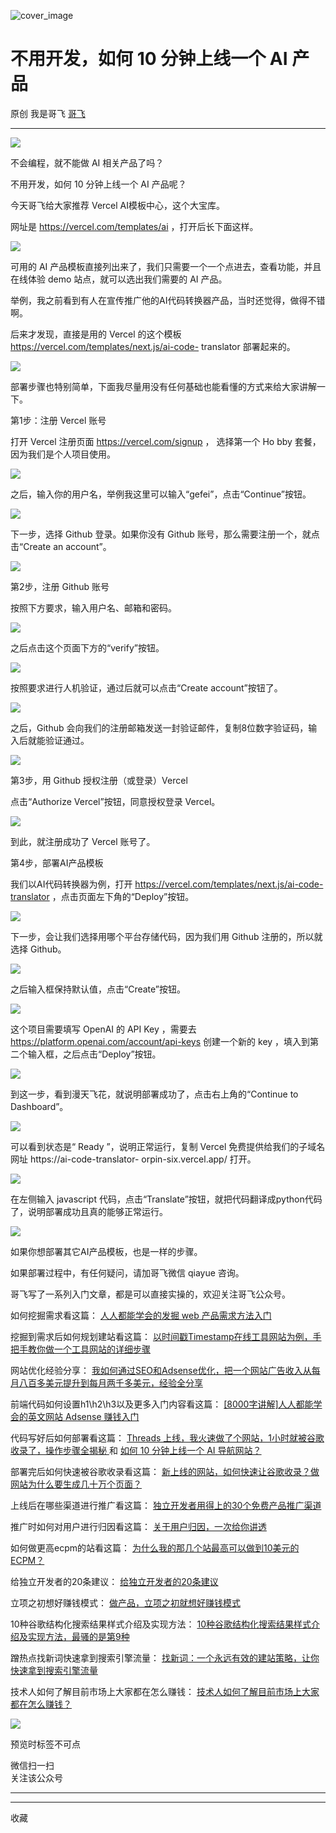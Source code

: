 ![cover_image](https://mmbiz.qpic.cn/sz_mmbiz_jpg/LBrX00GQeicuknNtELyDxHWK9ib0mDK5CKlmT2s8eRmc3XUemvAd2GJicJIe3WAjylicvpbyMQQNzPlQ49YSQtIwTA/0?wx_fmt=jpeg)

#  不用开发，如何 10 分钟上线一个 AI 产品

原创  我是哥飞  [ 哥飞 ](javascript:void\(0\);)

__ _ _ _ _

![](https://mmbiz.qpic.cn/sz_mmbiz_png/LBrX00GQeicuknNtELyDxHWK9ib0mDK5CK8bZibSsfvXG8gnILByib9nSg7kTlMKxmKgqCdXcNYdjf71bjhdpaAtfQ/640?wx_fmt=png)

不会编程，就不能做 AI 相关产品了吗？

  

不用开发，如何 10 分钟上线一个 AI 产品呢？

  

今天哥飞给大家推荐  Vercel AI模板中心，这个大宝库。

  

网址是 https://vercel.com/templates/ai ，打开后长下面这样。

  

![](https://mmbiz.qpic.cn/sz_mmbiz_png/LBrX00GQeicuknNtELyDxHWK9ib0mDK5CKHiaATeQib9ibLTXtibyibibF0JMGuMEbjd9tKOE6UtF0dc9mtp7XBmogiaWdw/640?wx_fmt=png)

可用的 AI 产品模板直接列出来了，我们只需要一个一个点进去，查看功能，并且在线体验 demo 站点，就可以选出我们需要的 AI 产品。

  

举例，我之前看到有人在宣传推广他的AI代码转换器产品，当时还觉得，做得不错啊。  

  

后来才发现，直接是用的 Vercel 的这个模板 https://vercel.com/templates/next.js/ai-code-
translator 部署起来的。

  

![](https://mmbiz.qpic.cn/sz_mmbiz_png/LBrX00GQeicuknNtELyDxHWK9ib0mDK5CKtTFGJpFWrhicSV6kFLX7q2d8htKAN2qwmU7cAtj3iccwUNsF8iaAyYiawA/640?wx_fmt=png)

部署步骤也特别简单，下面我尽量用没有任何基础也能看懂的方式来给大家讲解一下。  

第1步：注册 Vercel 账号

打开  Vercel 注册页面  https://vercel.com/signup  ，  选择第一个  Ho  bby 套餐，
因为我们是个人项目使用。

![](https://mmbiz.qpic.cn/sz_mmbiz_png/LBrX00GQeicuknNtELyDxHWK9ib0mDK5CK08RaVepSv7f0swm2opoKdZGuMkTQPUXMYIwYDZeeIic5jGX2KlZiaV6A/640?wx_fmt=png)

之后，输入你的用户名，举例我这里可以输入“gefei”，点击“Continue”按钮。

![](https://mmbiz.qpic.cn/sz_mmbiz_png/LBrX00GQeicuknNtELyDxHWK9ib0mDK5CK18JkUXjkhfKlInbxcRicBk66R8rT85IXxfbJ47A8rpkiaCOJf9TbIpaw/640?wx_fmt=png)

下一步，选择 Github 登录。如果你没有 Github 账号，那么需要注册一个，就点击“Create an account”。  

![](https://mmbiz.qpic.cn/sz_mmbiz_png/LBrX00GQeicuknNtELyDxHWK9ib0mDK5CKFxJmFrx1LPsyPstxJzpt9mrtXWwR11D2dNvYoibwDD6IW8aPmBAV3zQ/640?wx_fmt=png)

第2步，注册 Github 账号  

按照下方要求，输入用户名、邮箱和密码。

![](https://mmbiz.qpic.cn/sz_mmbiz_png/LBrX00GQeicuknNtELyDxHWK9ib0mDK5CKNrlgIEuoC1YWu6aQo6lNRvsrRDb5LsLEodZ7rk4lZamibOt7sJg4K7A/640?wx_fmt=png)

之后点击这个页面下方的“verify”按钮。  

![](https://mmbiz.qpic.cn/sz_mmbiz_png/LBrX00GQeicuknNtELyDxHWK9ib0mDK5CKQvCYkLHaolGMibeOG7EFeTibwCZqFkjyfhVyWSpYRwZtrtOyI83ugX3A/640?wx_fmt=png)

按照要求进行人机验证，通过后就可以点击“Create account”按钮了。

![](https://mmbiz.qpic.cn/sz_mmbiz_png/LBrX00GQeicuknNtELyDxHWK9ib0mDK5CKCDdTwjRjLg5ENRzwaskoVnY6Kf0p1S1ZnabmFocmlI6lCPwVh6HgIQ/640?wx_fmt=png)

之后，Github 会向我们的注册邮箱发送一封验证邮件，复制8位数字验证码，输入后就能验证通过。

![](https://mmbiz.qpic.cn/sz_mmbiz_png/LBrX00GQeicuknNtELyDxHWK9ib0mDK5CK68bd2YKiaJuAnvyiaDMo8uxTBR7Xica3jSNHK0UfqRianRHe3QCw5R9M8w/640?wx_fmt=png)

第3步，用 Github 授权注册（或登录）Vercel  

点击“Authorize Vercel”按钮，同意授权登录 Vercel。

![](https://mmbiz.qpic.cn/sz_mmbiz_png/LBrX00GQeicuknNtELyDxHWK9ib0mDK5CK4OI5K9iaYoIZuOxwDEbribzNKfIUL0OzCOBh3iaqKctcKoh9uzia3lgX6w/640?wx_fmt=png)

到此，就注册成功了 Vercel 账号了。  

第4步，部署AI产品模板  

我们以AI代码转换器为例，打开 https://vercel.com/templates/next.js/ai-code-translator
，点击页面左下角的“Deploy”按钮。

![](https://mmbiz.qpic.cn/sz_mmbiz_png/LBrX00GQeicuknNtELyDxHWK9ib0mDK5CKtuHlktt3siclK0nicMBEnmGwclszYCRJ26iapdqpGoHyicibT6AUtLJcibFQ/640?wx_fmt=png)

下一步，会让我们选择用哪个平台存储代码，因为我们用 Github 注册的，所以就选择 Github。  

![](https://mmbiz.qpic.cn/sz_mmbiz_png/LBrX00GQeicuknNtELyDxHWK9ib0mDK5CKqKic7S2icrDoKtKeAD8Gmq6yHVQAKFGQ5uytrfuse4LrwmiaDyVOO5Osw/640?wx_fmt=png)

之后输入框保持默认值，点击“Create”按钮。  

![](https://mmbiz.qpic.cn/sz_mmbiz_png/LBrX00GQeicuknNtELyDxHWK9ib0mDK5CKUOIpiaepbzOB0ibre3wiamJeicmvC88JCgGW85vcGicOiaqibMgYKrtic2srkw/640?wx_fmt=png)

这个项目需要填写 OpenAI 的 API Key ，需要去 https://platform.openai.com/account/api-keys
创建一个新的 key ，填入到第二个输入框，之后点击“Deploy”按钮。

![](https://mmbiz.qpic.cn/sz_mmbiz_png/LBrX00GQeicuknNtELyDxHWK9ib0mDK5CKk1722mr9YPHutTabVOuicHJ0EbkY6ZmiaHSvl2XAZewBHyYtsPXia4gUg/640?wx_fmt=png)

到这一步，看到漫天飞花，就说明部署成功了，点击右上角的“Continue to Dashboard”。  

![](https://mmbiz.qpic.cn/sz_mmbiz_png/LBrX00GQeicuknNtELyDxHWK9ib0mDK5CKsxvwacupckFVCPmkJDibWAngTjhc53TgPx1o7Oia8Nos1pybAmyNCiakw/640?wx_fmt=png)

可以看到状态是“  Ready  ”，说明正常运行，复制 Vercel 免费提供给我们的子域名网址 https://ai-code-translator-
orpin-six.vercel.app/ 打开。

![](https://mmbiz.qpic.cn/sz_mmbiz_png/LBrX00GQeicuknNtELyDxHWK9ib0mDK5CKbyQ8Aia9OojABvtmlLQJb3G8axkvsiagCyMibSSOiadFlKMgdqiawNxI6TA/640?wx_fmt=png)

在左侧输入 javascript 代码，点击“Translate”按钮，就把代码翻译成python代码了，说明部署成功且真的能够正常运行。  

![](https://mmbiz.qpic.cn/sz_mmbiz_png/LBrX00GQeicuknNtELyDxHWK9ib0mDK5CKZg5iacRBrOQhUSicQQg1rx3FyvLQA56S9VYAvOaATgl3YiaqrGkaSwRAw/640?wx_fmt=png)

如果你想部署其它AI产品模板，也是一样的步骤。  

如果部署过程中，有任何疑问，请加哥飞微信 qiayue 咨询。  

哥飞写了一系列入门文章，都是可以直接实操的，欢迎关注哥飞公众号。

如何挖掘需求看这篇：  [ 人人都能学会的发掘 web 产品需求方法入门
](http://mp.weixin.qq.com/s?__biz=MjM5OTIzMzYyMA==&mid=2650079475&idx=1&sn=6d37631726b73f988d5c98b5d0ed3f87&chksm=bf3f31c88848b8de0ad5ab17faab210bccab8b0eaa3ae782d8e67fff4099e1480d2560b419a3&scene=21#wechat_redirect)

挖掘到需求后如何规划建站看这篇： [ 以时间戳Timestamp在线工具网站为例，手把手教你做一个工具网站的详细步骤
](http://mp.weixin.qq.com/s?__biz=MjM5OTIzMzYyMA==&mid=2650079501&idx=1&sn=84b905dfcf0423bce6fffad25205c53b&chksm=bf3f30368848b920e1e40dfebb7d061b417378733f43096087b5727ef6c36cfc716a48745817&scene=21#wechat_redirect)

网站优化经验分享： [ 我如何通过SEO和Adsense优化，把一个网站广告收入从每月八百多美元提升到每月两千多美元，经验全分享
](http://mp.weixin.qq.com/s?__biz=MjM5OTIzMzYyMA==&mid=2650079551&idx=1&sn=1b81abe359ad1ea25794d51fe5a53ce4&chksm=bf3f30048848b912df36d4c7660396e8160630d4444fb9259894239b2584a3bf41743c59e26d&scene=21#wechat_redirect)  

前端代码如何设置h1\h2\h3以及更多入门内容看这篇： [ [8000字讲解]人人都能学会的英文网站 Adsense 赚钱入门
](http://mp.weixin.qq.com/s?__biz=MjM5OTIzMzYyMA==&mid=2650079316&idx=1&sn=02cd11a4bee177343b05e6798913159b&chksm=bf3f316f8848b879f22de143965d98c5094220f72e38808741627173d0fea40e9182c1e1da73&scene=21#wechat_redirect)

代码写好后如何部署看这篇： [ Threads 上线，我火速做了个网站，1小时就被谷歌收录了，操作步骤全揭秘
](http://mp.weixin.qq.com/s?__biz=MjM5OTIzMzYyMA==&mid=2650079243&idx=1&sn=45eac4f5f3587c5251c65d08e8d5d6bf&chksm=bf3f31308848b826172d78128129ef101383e8876a2acb4c51ac89e3e728894d26f3ff90d7f9&scene=21#wechat_redirect)
和 [ 如何 10 分钟上线一个 AI 导航网站？
](http://mp.weixin.qq.com/s?__biz=MjM5OTIzMzYyMA==&mid=2650079199&idx=1&sn=515b825aa9269426e9ec720a3b055de1&chksm=bf3ecee4884947f2e95d07647c8ef533017535daf62805886f3e0b49b607bb83ccfde69c83aa&scene=21#wechat_redirect)

部署完后如何快速被谷歌收录看这篇： [ 新上线的网站，如何快速让谷歌收录？做网站为什么要生成几十万个页面？
](http://mp.weixin.qq.com/s?__biz=MjM5OTIzMzYyMA==&mid=2650079215&idx=1&sn=62b363765e616d5f6511c20a5b78c4ab&chksm=bf3eced4884947c27c5822f518876d0a21bd9e3ca17879741d6f473db9da4686ffec4d60d8d2&scene=21#wechat_redirect)

上线后在哪些渠道进行推广看这篇： [ 独立开发者用得上的30个免费产品推广渠道
](http://mp.weixin.qq.com/s?__biz=MjM5OTIzMzYyMA==&mid=2650079387&idx=1&sn=8289e831c655046fcf72d965b0b0d399&chksm=bf3f31a08848b8b62b2eca5c1dd8599ed2ad72329082c4c9e1eaa265c95cb8abec99f678e9bc&scene=21#wechat_redirect)

推广时如何对用户进行归因看这篇： [ 关于用户归因，一次给你讲透
](http://mp.weixin.qq.com/s?__biz=MjM5OTIzMzYyMA==&mid=2650079511&idx=1&sn=145afccc8b32d39fb5b0d3a6e0d8b8e4&chksm=bf3f302c8848b93a2378750827992e7cbd80d24b6cfdee6ec7e92776a06b9952b18892b69335&scene=21#wechat_redirect)

如何做更高ecpm的站看这篇： [ 为什么我的那几个站最高可以做到10美元的ECPM？
](http://mp.weixin.qq.com/s?__biz=MjM5OTIzMzYyMA==&mid=2650079425&idx=1&sn=aa2bd542f22f33c7b0ae325b1bb5ac49&chksm=bf3f31fa8848b8ec4633cb305c0f73891438b85d333893b86ba570aaf2f478999c208614158b&scene=21#wechat_redirect)

给独立开发者的20条建议： [ 给独立开发者的20条建议
](http://mp.weixin.qq.com/s?__biz=MjM5OTIzMzYyMA==&mid=2650079413&idx=1&sn=6a1cc5db5965bd4a00012adda75cf787&chksm=bf3f318e8848b898bd969b13cee6d568c71a126beba46adf78bcb86e0b3e1568fddf0ec64aa9&scene=21#wechat_redirect)

立项之初想好赚钱模式： [ 做产品，立项之初就想好赚钱模式
](http://mp.weixin.qq.com/s?__biz=MjM5OTIzMzYyMA==&mid=2650079413&idx=3&sn=41c0d668bdd03a2decfd29267399c395&chksm=bf3f318e8848b898a552047e008af40f46573af86aed4399f90c69ce90f71d90aa2c26c64cf1&scene=21#wechat_redirect)

10种谷歌结构化搜索结果样式介绍及实现方法： [ 10种谷歌结构化搜索结果样式介绍及实现方法，最骚的是第9种
](http://mp.weixin.qq.com/s?__biz=MjM5OTIzMzYyMA==&mid=2650079358&idx=1&sn=8633a276dd94efc971cc2ca2239a34d6&chksm=bf3f31458848b853b74dfe41cebfc4da5c639a3519bf20bac7d3888bee99d27819c2cb95a999&scene=21#wechat_redirect)

蹭热点找新词快速拿到搜索引擎流量： [ 找新词：一个永远有效的建站策略，让你快速拿到搜索引擎流量
](http://mp.weixin.qq.com/s?__biz=MjM5OTIzMzYyMA==&mid=2650079457&idx=1&sn=6a6b914a2685581ef26ef00cb8b19ee1&chksm=bf3f31da8848b8cc7e206419bcb2884415659dae3bd17fb77b9859adf106da494bd843f5d6f4&scene=21#wechat_redirect)

技术人如何了解目前市场上大家都在怎么赚钱： [ 技术人如何了解目前市场上大家都在怎么赚钱？
](http://mp.weixin.qq.com/s?__biz=MjM5OTIzMzYyMA==&mid=2650079441&idx=1&sn=3895c167ca97a024e22be2dd93965af8&chksm=bf3f31ea8848b8fc21e215514e6b5d3c637a9ad8c287dbc907d877c9412bbc480face0838823&scene=21#wechat_redirect)

  

![](https://mmbiz.qpic.cn/sz_mmbiz_png/LBrX00GQeictmH6ZbzrmhFdgH55yNiarBAXwFK5njpE3j8ehd8M5CNnh5mX01ibDAls4gZvob7nUmwXnscEXNDm3g/640?wx_fmt=png)

  

预览时标签不可点

微信扫一扫  
关注该公众号





****



****



  收藏

